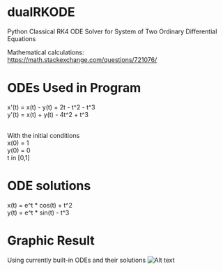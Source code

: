 # dualRKODE
Python Classical RK4 ODE Solver for System of Two Ordinary Differential Equations

Mathematical calculations: https://math.stackexchange.com/questions/721076/

# ODEs Used in Program
x'(t) = x(t) - y(t) + 2t - t^2 - t^3 <br />
y'(t) = x(t) + y(t) - 4t^2 + t^3 <br /> <br />

With the initial conditions <br />
x(0) = 1 <br />
y(0) = 0 <br />
t in [0,1]
               
# ODE solutions
x(t) = e^t * cos(t) + t^2 <br />
y(t) = e^t * sin(t) - t^3

# Graphic Result
Using currently built-in ODEs and their solutions
![Alt text](https://github.com/mathemacode/dualRKODE/blob/master/Result.png?raw=true)
